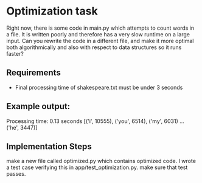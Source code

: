 # Optimization task

Right now, there is some code in main.py which attempts to count words in a file. It is written poorly and therefore has a very slow runtime on a large input. Can you rewrite the code in a different file, and make it more optimal both algorithmically and also with respect to data structures so it runs faster?

## Requirements
- Final processing time of shakespeare.txt must be under 3 seconds

## Example output:
Processing time: 0.13 seconds
[('i', 10555), ('you', 6514), ('my', 6031) ... ('he', 3447)]

## Implementation Steps
make a new file called optimized.py which contains optimized code. I wrote a test case verifying this in app/test_optimization.py. make sure that test passes.




